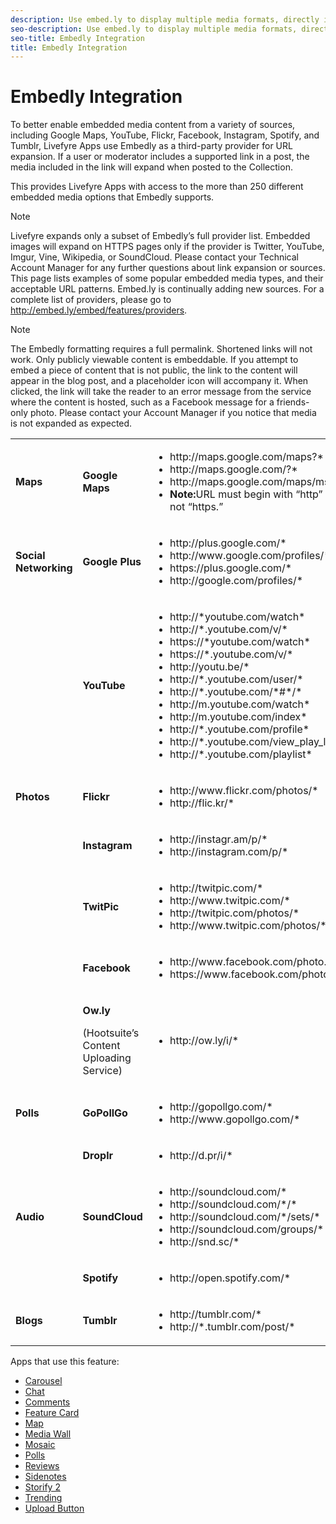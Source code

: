 ```yaml
---
description: Use embed.ly to display multiple media formats, directly in the App.
seo-description: Use embed.ly to display multiple media formats, directly in the App.
seo-title: Embedly Integration
title: Embedly Integration
---
```


# Embedly Integration

To better enable embedded media content from a variety of sources, including Google Maps, YouTube, Flickr, Facebook, Instagram, Spotify, and Tumblr, Livefyre Apps use Embedly as a third-party provider for URL expansion. If a user or moderator includes a supported link in a post, the media included in the link will expand when posted to the Collection.

This provides Livefyre Apps with access to the more than 250 different embedded media options that Embedly supports.

>[!NOTE]
>
>Livefyre expands only a subset of Embedly’s full provider list. Embedded images will expand on HTTPS pages only if the provider is Twitter, YouTube, Imgur, Vine, Wikipedia, or SoundCloud. Please contact your Technical Account Manager for any further questions about link expansion or sources.
This page lists examples of some popular embedded media types, and their acceptable URL patterns. Embed.ly is continually adding new sources. For a complete list of providers, please go to http://embed.ly/embed/features/providers.

>[!NOTE]
>
>The Embedly formatting requires a full permalink. Shortened links will not work.
Only publicly viewable content is embeddable. If you attempt to embed a piece of content that is not public, the link to the content will appear in the blog post, and a placeholder icon will accompany it. When clicked, the link will take the reader to an error message from the service where the content is hosted, such as a Facebook message for a friends-only photo. Please contact your Account Manager if you notice that media is not expanded as expected.

<table id="table_lth_m4x_vy"> 
 <title>Sample Embedly URLs</title> 
 <tgroup cols="3"> 
  <colspec colnum="1" colname="col1" /> 
  <colspec colnum="2" colname="col2" /> 
  <colspec colnum="3" colname="col3" /> 
  <tbody> 
   <tr> 
    <td><b>Maps</b></td> 
    <td><b>Google Maps</b></td> 
    <td> 
     <ul id="ul_mth_m4x_vy"> 
      <li>http://maps.google.com/maps?*</li> 
      <li>http://maps.google.com/?*</li> 
      <li>http://maps.google.com/maps/ms?*</li> 
      <li><b>Note:</b>URL must begin with “http” and not “https.”</li> 
     </ul> </td> 
   </tr> 
   <tr> 
    <td><b>Social Networking</b></td> 
    <td><b>Google Plus</b></td> 
    <td> 
     <ul id="ul_nth_m4x_vy"> 
      <li>http://plus.google.com/*</li> 
      <li>http://www.google.com/profiles/*</li> 
      <li>https://plus.google.com/*</li> 
      <li>http://google.com/profiles/*</li> 
     </ul> </td> 
   </tr> 
   <tr> 
    <td></td> 
    <td><b>YouTube</b></td> 
    <td> 
     <ul id="ul_oth_m4x_vy"> 
      <li>http://*youtube.com/watch*</li> 
      <li>http://*.youtube.com/v/*</li> 
      <li>https://*youtube.com/watch*</li> 
      <li>https://*.youtube.com/v/*</li> 
      <li>http://youtu.be/*</li> 
      <li>http://*.youtube.com/user/*</li> 
      <li>http://*.youtube.com/*#*/*</li> 
      <li>http://m.youtube.com/watch*</li> 
      <li>http://m.youtube.com/index*</li> 
      <li>http://*.youtube.com/profile*</li> 
      <li>http://*.youtube.com/view_play_list*</li> 
      <li>http://*.youtube.com/playlist*</li> 
     </ul> </td> 
   </tr> 
   <tr> 
    <td><b>Photos</b></td> 
    <td><b>Flickr</b></td> 
    <td> 
     <ul id="ul_pth_m4x_vy"> 
      <li>http://www.flickr.com/photos/*</li> 
      <li>http://flic.kr/*</li> 
     </ul> </td> 
   </tr> 
   <tr> 
    <td></td> 
    <td><b>Instagram</b></td> 
    <td> 
     <ul id="ul_qth_m4x_vy"> 
      <li>http://instagr.am/p/*</li> 
      <li>http://instagram.com/p/*</li> 
     </ul> </td> 
   </tr> 
   <tr> 
    <td></td> 
    <td><b>TwitPic</b></td> 
    <td> 
     <ul id="ul_rth_m4x_vy"> 
      <li>http://twitpic.com/*</li> 
      <li>http://www.twitpic.com/*</li> 
      <li>http://twitpic.com/photos/*</li> 
      <li>http://www.twitpic.com/photos/*</li> 
     </ul> </td> 
   </tr> 
   <tr> 
    <td></td> 
    <td><b>Facebook</b></td> 
    <td> 
     <ul id="ul_sth_m4x_vy"> 
      <li>http://www.facebook.com/photo.php*</li> 
      <li>https://www.facebook.com/photo.php*</li> 
     </ul> </td> 
   </tr> 
   <tr> 
    <td></td> 
    <td> <p><b>Ow.ly</b></p> <p>(Hootsuite’s Content Uploading Service)</p> </td> 
    <td> 
     <ul id="ul_tth_m4x_vy"> 
      <li>http://ow.ly/i/*</li> 
     </ul> </td> 
   </tr> 
   <tr> 
    <td><b>Polls</b></td> 
    <td><b>GoPollGo</b></td> 
    <td> 
     <ul id="ul_uth_m4x_vy"> 
      <li>http://gopollgo.com/*</li> 
      <li>http://www.gopollgo.com/*</li> 
     </ul> </td> 
   </tr> 
   <tr> 
    <td></td> 
    <td><b>Droplr</b></td> 
    <td> 
     <ul id="ul_vth_m4x_vy"> 
      <li>http://d.pr/i/*</li> 
     </ul> </td> 
   </tr> 
   <tr> 
    <td><b>Audio</b></td> 
    <td><b>SoundCloud</b></td> 
    <td> 
     <ul id="ul_wth_m4x_vy"> 
      <li>http://soundcloud.com/*</li> 
      <li>http://soundcloud.com/*/*</li> 
      <li>http://soundcloud.com/*/sets/*</li> 
      <li>http://soundcloud.com/groups/*</li> 
      <li>http://snd.sc/*</li> 
     </ul> </td> 
   </tr> 
   <tr> 
    <td></td> 
    <td><b>Spotify</b></td> 
    <td> 
     <ul id="ul_xth_m4x_vy"> 
      <li>http://open.spotify.com/*</li> 
     </ul> </td> 
   </tr> 
   <tr> 
    <td><b>Blogs</b></td> 
    <td><b>Tumblr</b></td> 
    <td> 
     <ul id="ul_yth_m4x_vy"> 
      <li>http://tumblr.com/*</li> 
      <li>http://*.tumblr.com/post/*</li> 
     </ul> </td> 
   </tr> 
  </tbody> 
 </tgroup> 
</table>

Apps that use this feature:

* [Carousel](c_carousel_app.md#c_carousel_app)
* [Chat](c_chat_app.md#c_chat_app)
* [Comments](c_comments_app.md#c_comments_app)
* [Feature Card](c_feature_card_app.md#c_feature_card_app)
* [Map](c_map_app.md#c_map_app)
* [Media Wall](c_media_wall_app.md#c_media_wall_app)
* [Mosaic](c_mosaic_app.md#c_mosaic_app)
* [Polls](c_polls_app.md#c_polls_app)
* [Reviews](c_reviews_app.md#c_reviews_app)
* [Sidenotes](c_sidenotes_app.md#c_sidenotes_app)
* [Storify 2](c_storify2.md#c_storify2)
* [Trending](c_trending_app.md#c_trending_app)
* [Upload Button](c_upload_button_app.md#c_upload_button_app)
